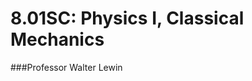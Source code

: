 8.01SC: Physics I, Classical Mechanics
======================================
###Professor Walter Lewin
